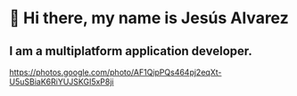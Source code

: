 # 👋 Hi there, my name is Jesús Alvarez
## I am a multiplatform application developer.
https://photos.google.com/photo/AF1QipPQs464pj2eqXt-U5uSBiaK6RiYUJSKGI5xP8ji

<!--
**JAlvarezGar/JAlvarezGar** is a ✨ _special_ ✨ repository because its `README.md` (this file) appears on your GitHub profile.

Here are some ideas to get you started:

- 🔭 I’m currently working on ...
- 🌱 I’m currently learning ...
- 👯 I’m looking to collaborate on ...
- 🤔 I’m looking for help with ...
- 💬 Ask me about ...
- 📫 How to reach me: ...
- 😄 Pronouns: ...
- ⚡ Fun fact: ...
-->
